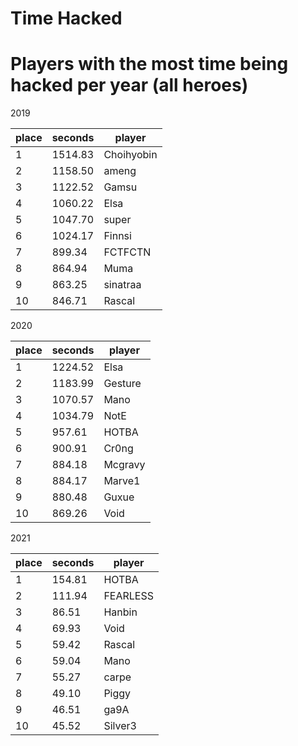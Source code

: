 # Time Hacked

# Players with the most time being hacked per year (all heroes)


2019

 | place | seconds | player     |
|-------|---------|------------|
|     1 | 1514.83 | Choihyobin |
|     2 | 1158.50 | ameng      |
|     3 | 1122.52 | Gamsu      |
|     4 | 1060.22 | Elsa       |
|     5 | 1047.70 | super      |
|     6 | 1024.17 | Finnsi     |
|     7 |  899.34 | FCTFCTN    |
|     8 |  864.94 | Muma       |
|     9 |  863.25 | sinatraa   |
|    10 |  846.71 | Rascal     |

2020

 | place | seconds | player  |
|-------|---------|---------|
|     1 | 1224.52 | Elsa    |
|     2 | 1183.99 | Gesture |
|     3 | 1070.57 | Mano    |
|     4 | 1034.79 | NotE    |
|     5 |  957.61 | HOTBA   |
|     6 |  900.91 | Cr0ng   |
|     7 |  884.18 | Mcgravy |
|     8 |  884.17 | Marve1  |
|     9 |  880.48 | Guxue   |
|    10 |  869.26 | Void    |

2021

 | place | seconds | player   |
|-------|---------|----------|
|     1 |  154.81 | HOTBA    |
|     2 |  111.94 | FEARLESS |
|     3 |   86.51 | Hanbin   |
|     4 |   69.93 | Void     |
|     5 |   59.42 | Rascal   |
|     6 |   59.04 | Mano     |
|     7 |   55.27 | carpe    |
|     8 |   49.10 | Piggy    |
|     9 |   46.51 | ga9A     |
|    10 |   45.52 | Silver3  |
